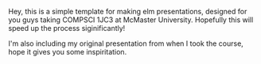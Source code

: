 Hey, this is a simple template for making elm presentations, designed for you guys taking
COMPSCI 1JC3 at McMaster University. Hopefully this will speed up the process siginificantly!

I'm also including my original presentation from when I took the course, hope it gives you
some inspiritation.
